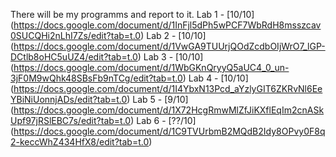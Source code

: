 There will be my programms and report to it.
Lab 1 - [10/10] (https://docs.google.com/document/d/1InFjl5dPh5wPCF7WbRdH8msszcav0SUCQHi2nLhI7Zs/edit?tab=t.0)
Lab 2 - [10/10] (https://docs.google.com/document/d/1VwGA9TUUrjQOdZcdbOIjWrO7_lGP-DCtlb8oHC5uUZ4/edit?tab=t.0)
Lab 3 - [10/10] (https://docs.google.com/document/d/1WbGKnQryyQ5aUC4_0_un-3jF0M9wQhk48SBsFb9nTCg/edit?tab=t.0)
Lab 4 - [10/10] (https://docs.google.com/document/d/1I4YbxN13Pcd_aYzlyGIT6ZKRvNl6EeYBiNiUonnjADs/edit?tab=t.0)
Lab 5 - [9/10] (https://docs.google.com/document/d/1X72HcgRmwMlZfJiKXflEqIm2cnASkUpf97jRSlEBC7s/edit?tab=t.0)
Lab 6 - [??/10] (https://docs.google.com/document/d/1C9TVUrbmB2MQdB2Idy8OPvy0F8q2-keccWhZ434HfX8/edit?tab=t.0)
